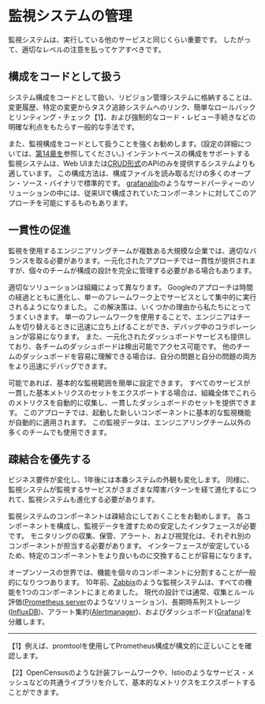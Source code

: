 # 監視システムの管理

監視システムは、実行している他のサービスと同じくらい重要です。
したがって、適切なレベルの注意を払ってケアすべきです。

## 構成をコードとして扱う

システム構成をコードとして扱い、リビジョン管理システムに格納することは、変更履歴、特定の変更からタスク追跡システムへのリンク、簡単なロールバックとリンティング・チェック【1】、および強制的なコード・レビュー手続きなどの明確な利点をもたらす一般的な手法です。

また、監視構成をコードとして扱うことを強くお勧めします。(設定の詳細については、[第14章を](../../../part02/14_configuration-degign-and-best-practices/README.md)参照してください。)
インテントベースの構成をサポートする監視システムは、Web UIまたは[CRUD形式](http://bit.ly/1G4WdV1)のAPIのみを提供するシステムよりも適しています。
この構成方法は、構成ファイルを読み取るだけの多くのオープン・ソース・バイナリで標準的です。
[grafanalib](http://bit.ly/2so5Wrx)のようなサードパーティーのソリューションの中には、従来UIで構成されていたコンポーネントに対してこのアプローチを可能にするものもあります。

## 一貫性の促進

監視を使用するエンジニアリングチームが複数ある大規模な企業では、適切なバランスを取る必要があります。一元化されたアプローチでは一貫性が提供されますが、個々のチームが構成の設計を完全に管理する必要がある場合もあります。

適切なソリューションは組織によって異なります。
Googleのアプローチは時間の経過とともに進化し、単一のフレームワーク上でサービスとして集中的に実行されるようになりました。
この解決策は、いくつかの理由から私たちにとってうまくいきます。
単一のフレームワークを使用することで、エンジニアはチームを切り替えるときに迅速に立ち上げることができ、デバッグ中のコラボレーションが容易になります。
また、一元化されたダッシュボードサービスも提供しており、各チームのダッシュボードは検出可能でアクセス可能です。
他のチームのダッシュボードを容易に理解できる場合は、自分の問題と自分の問題の両方をより迅速にデバッグできます。

可能であれば、基本的な監視範囲を簡単に設定できます。
すべてのサービスが一貫した基本メトリクスのセットをエクスポートする場合は、組織全体でこれらのメトリクスを自動的に収集し、一貫したダッシュボードのセットを提供できます。
このアプローチでは、起動した新しいコンポーネントに基本的な監視機能が自動的に適用されます。
この監視データは、エンジニアリングチーム以外の多くのチームでも使用できます。

## 疎結合を優先する

ビジネス要件が変化し、1年後には本番システムの外観も変化します。
同様に、監視システムが監視するサービスがさまざまな障害パターンを経て進化するにつれて、監視システムも進化する必要があります。

監視システムのコンポーネントは疎結合にしておくことをお勧めします。
各コンポーネントを構成し、監視データを渡すための安定したインタフェースが必要です。
モニタリングの収集、保管、アラート、および視覚化は、それぞれ別のコンポーネントが担当する必要があります。
インターフェースが安定しているため、特定のコンポーネントをより良いものに交換することが容易になります。

オープンソースの世界では、機能を個々のコンポーネントに分割することが一般的になりつつあります。
10年前、[Zabbix](https://www.zabbix.com/)のような監視システムは、すべての機能を1つのコンポーネントにまとめました。
現代の設計では通常、収集とルール評価([Prometheus server](https://prometheus.io/)のようなソリューション)、長期時系列ストレージ([InfluxDB](https://www.influxdata.com/))、アラート集約([Alertmanager](http://bit.ly/2soB22b))、およびダッシュボード([Grafana](https://grafana.com/))を分離します。

----------
【1】例えば、promtoolを使用してPrometheus構成が構文的に正しいことを確認します。

【2】OpenCensusのような計装フレームワークや、Istioのようなサービス・メッシュなどの共通ライブラリを介して、基本的なメトリクスをエクスポートすることができます。
